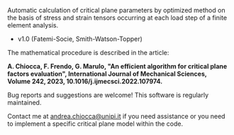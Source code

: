 Automatic calculation of critical plane parameters by optimized method on the basis of stress and strain tensors occurring at each load step of a finite element analysis.

- v1.0 (Fatemi-Socie, Smith-Watson-Topper)

The mathematical procedure is described in the article:

**A. Chiocca, F. Frendo, G. Marulo, "An efficient algorithm for critical plane factors evaluation", International Journal of Mechanical Sciences, Volume 242, 2023, 10.1016/j.ijmecsci.2022.107974.**

Bug reports and suggestions are welcome! 
This software is regularly maintained.

Contact me at andrea.chiocca@unipi.it if you need assistance or you need to implement a specific critical plane model within the code.
